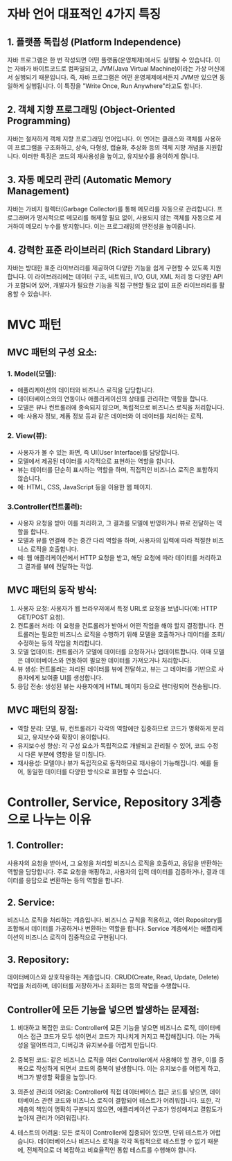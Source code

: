 # 자바 언어 대표적인 4가지 특징

## 1. 플랫폼 독립성 (Platform Independence)

자바 프로그램은 한 번 작성되면 어떤 플랫폼(운영체제)에서도 실행될 수 있습니다. 이는 자바가 바이트코드로 컴파일되고, JVM(Java Virtual Machine)이라는 가상 머신에서 실행되기 때문입니다. 즉, 자바 프로그램은 어떤 운영체제에서든지 JVM만 있으면 동일하게 실행됩니다. 이 특징을 "Write Once, Run Anywhere"라고도 합니다.

## 2. 객체 지향 프로그래밍 (Object-Oriented Programming)

자바는 철저하게 객체 지향 프로그래밍 언어입니다. 이 언어는 클래스와 객체를 사용하여 프로그램을 구조화하고, 상속, 다형성, 캡슐화, 추상화 등의 객체 지향 개념을 지원합니다. 이러한 특징은 코드의 재사용성을 높이고, 유지보수를 용이하게 합니다.

## 3. 자동 메모리 관리 (Automatic Memory Management)

자바는 가비지 컬렉터(Garbage Collector)를 통해 메모리를 자동으로 관리합니다. 프로그래머가 명시적으로 메모리를 해제할 필요 없이, 사용되지 않는 객체를 자동으로 제거하여 메모리 누수를 방지합니다. 이는 프로그래밍의 안전성을 높여줍니다.

## 4. 강력한 표준 라이브러리 (Rich Standard Library)

자바는 방대한 표준 라이브러리를 제공하여 다양한 기능을 쉽게 구현할 수 있도록 지원합니다. 이 라이브러리에는 데이터 구조, 네트워크, I/O, GUI, XML 처리 등 다양한 API가 포함되어 있어, 개발자가 필요한 기능을 직접 구현할 필요 없이 표준 라이브러리를 활용할 수 있습니다.

# MVC 패턴

## MVC 패턴의 구성 요소:

### 1. Model(모델):

- 애플리케이션의 데이터와 비즈니스 로직을 담당합니다.
- 데이터베이스와의 연동이나 애플리케이션의 상태를 관리하는 역할을 합니다.
- 모델은 뷰나 컨트롤러에 종속되지 않으며, 독립적으로 비즈니스 로직을 처리합니다.
- 예: 사용자 정보, 제품 정보 등과 같은 데이터와 이 데이터를 처리하는 로직.

### 2. View(뷰):

- 사용자가 볼 수 있는 화면, 즉 UI(User Interface)를 담당합니다.
- 모델에서 제공된 데이터를 시각적으로 표현하는 역할을 합니다.
- 뷰는 데이터를 단순히 표시하는 역할을 하며, 직접적인 비즈니스 로직은 포함하지 않습니다.
- 예: HTML, CSS, JavaScript 등을 이용한 웹 페이지.

### 3.Controller(컨트롤러):

- 사용자 요청을 받아 이를 처리하고, 그 결과를 모델에 반영하거나 뷰로 전달하는 역할을 합니다.
- 모델과 뷰를 연결해 주는 중간 다리 역할을 하며, 사용자의 입력에 따라 적절한 비즈니스 로직을 호출합니다.
- 예: 웹 애플리케이션에서 HTTP 요청을 받고, 해당 요청에 따라 데이터를 처리하고 그 결과를 뷰에 전달하는 작업.

## MVC 패턴의 동작 방식:

1. 사용자 요청: 사용자가 웹 브라우저에서 특정 URL로 요청을 보냅니다(예: HTTP GET/POST 요청).
2. 컨트롤러 처리: 이 요청을 컨트롤러가 받아서 어떤 작업을 해야 할지 결정합니다. 컨트롤러는 필요한 비즈니스 로직을 수행하기 위해 모델을 호출하거나 데이터를 조회/수정하는 등의 작업을 처리합니다.
3. 모델 업데이트: 컨트롤러가 모델에 데이터를 요청하거나 업데이트합니다. 이때 모델은 데이터베이스와 연동하여 필요한 데이터를 가져오거나 처리합니다.
4. 뷰 생성: 컨트롤러는 처리된 데이터를 뷰에 전달하고, 뷰는 그 데이터를 기반으로 사용자에게 보여줄 UI를 생성합니다.
5. 응답 전송: 생성된 뷰는 사용자에게 HTML 페이지 등으로 렌더링되어 전송됩니다.

## MVC 패턴의 장점:

- 역할 분리: 모델, 뷰, 컨트롤러가 각각의 역할에만 집중하므로 코드가 명확하게 분리되고, 유지보수와 확장이 용이합니다.
- 유지보수성 향상: 각 구성 요소가 독립적으로 개발되고 관리될 수 있어, 코드 수정 시 다른 부분에 영향을 덜 미칩니다.
- 재사용성: 모델이나 뷰가 독립적으로 동작하므로 재사용이 가능해집니다. 예를 들어, 동일한 데이터를 다양한 방식으로 표현할 수 있습니다.

# Controller, Service, Repository 3계층으로 나누는 이유

## 1. Controller:

사용자의 요청을 받아서, 그 요청을 처리할 비즈니스 로직을 호출하고, 응답을 반환하는 역할을 담당합니다. 주로 요청을 매핑하고, 사용자의 입력 데이터를 검증하거나, 결과 데이터를 응답으로 변환하는 등의 역할을 합니다.

## 2. Service:

비즈니스 로직을 처리하는 계층입니다. 비즈니스 규칙을 적용하고, 여러 Repository를 조합해서 데이터를 가공하거나 변환하는 역할을 합니다. Service 계층에서는 애플리케이션의 비즈니스 로직이 집중적으로 구현됩니다.

## 3. Repository:

데이터베이스와 상호작용하는 계층입니다. CRUD(Create, Read, Update, Delete) 작업을 처리하며, 데이터를 저장하거나 조회하는 등의 작업을 수행합니다.

## Controller에 모든 기능을 넣으면 발생하는 문제점:

1. 비대하고 복잡한 코드: Controller에 모든 기능을 넣으면 비즈니스 로직, 데이터베이스 접근 코드가 모두 섞이면서 코드가 지나치게 커지고 복잡해집니다. 이는 가독성을 떨어뜨리고, 디버깅과 유지보수를 어렵게 만듭니다.

2. 중복된 코드: 같은 비즈니스 로직을 여러 Controller에서 사용해야 할 경우, 이를 중복으로 작성하게 되면서 코드의 중복이 발생합니다. 이는 유지보수를 어렵게 하고, 버그가 발생할 확률을 높입니다.

3. 의존성 관리의 어려움: Controller에 직접 데이터베이스 접근 코드를 넣으면, 데이터베이스 관련 코드와 비즈니스 로직이 결합되어 테스트가 어려워집니다. 또한, 각 계층의 책임이 명확히 구분되지 않으면, 애플리케이션 구조가 엉성해지고 결합도가 높아져 관리가 어려워집니다.

4. 테스트의 어려움: 모든 로직이 Controller에 집중되어 있으면, 단위 테스트가 어렵습니다. 데이터베이스나 비즈니스 로직을 각각 독립적으로 테스트할 수 없기 때문에, 전체적으로 더 복잡하고 비효율적인 통합 테스트를 수행해야 합니다.
